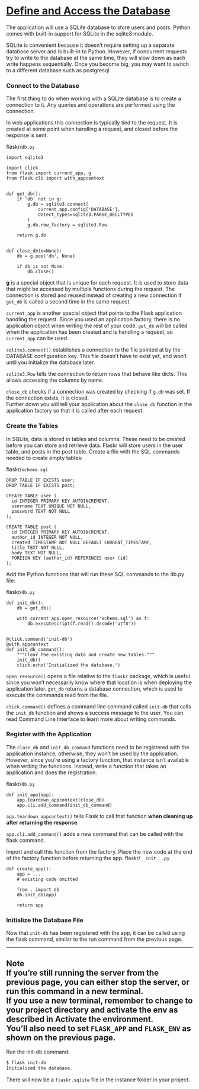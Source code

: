 # [Define and Access the Database](https://flask.palletsprojects.com/en/1.1.x/tutorial/database/)

The application will use a SQLite database to store users and posts. 
Python comes with built-in support for SQLite in the sqlite3 module.

SQLite is convenient because it doesn’t require setting up a separate database server and is built-in to Python. 
However, if concurrent requests try to write to the database at the same time, they will slow down as each write happens sequentially.
Once you become big, you may want to switch to a different database such as postgresql.

### Connect to the Database

The first thing to do when working with a SQLite database is to create a connection to it. 
Any queries and operations are performed using the connection.

In web applications this connection is typically tied to the request. 
It is created at some point when handling a request, and closed before the response is sent.

flaskr/`db.py`
```
import sqlite3

import click
from flask import current_app, g
from flask.cli import with_appcontext


def get_db():
    if 'db' not in g:
        g.db = sqlite3.connect(
            current_app.config['DATABASE'],
            detect_types=sqlite3.PARSE_DECLTYPES
        )
        g.db.row_factory = sqlite3.Row

    return g.db


def close_db(e=None):
    db = g.pop('db', None)

    if db is not None:
        db.close()
```
**g** is a special object that is unique for each request. 
It is used to store data that might be accessed by multiple functions during the request. 
The connection is stored and reused instead of creating a new connection if `get_db` is called a second time in the same request.

`current_app` is another special object that points to the Flask application handling the request. 
Since you used an application factory, there is no application object when writing the rest of your code. 
`get_db` will be called when the application has been created and is handling a request, so `current_app` can be used.

`sqlite3.connect()` establishes a connection to the file pointed at by the DATABASE configuration key. 
This file doesn’t have to exist yet, and won’t until you initialize the database later.

`sqlite3.Row` tells the connection to return rows that behave like dicts. This allows accessing the columns by name.

`close_db` checks if a connection was created by checking if `g.db` was set. 
If the connection exists, it is closed.  
Further down you will tell your application about the `close_db` function in the application factory so that it is called after each request.

### Create the Tables
In SQLite, data is stored in tables and columns. 
These need to be created before you can store and retrieve data. 
Flaskr will store users in the user table, and posts in the post table. 
Create a file with the SQL commands needed to create empty tables:

flaskr/`schema.sql`
```
DROP TABLE IF EXISTS user;
DROP TABLE IF EXISTS post;

CREATE TABLE user (
  id INTEGER PRIMARY KEY AUTOINCREMENT,
  username TEXT UNIQUE NOT NULL,
  password TEXT NOT NULL
);

CREATE TABLE post (
  id INTEGER PRIMARY KEY AUTOINCREMENT,
  author_id INTEGER NOT NULL,
  created TIMESTAMP NOT NULL DEFAULT CURRENT_TIMESTAMP,
  title TEXT NOT NULL,
  body TEXT NOT NULL,
  FOREIGN KEY (author_id) REFERENCES user (id)
);
```

Add the Python functions that will run these SQL commands to the db.py file:

flaskr/`db.py`
```
def init_db():
    db = get_db()

    with current_app.open_resource('schema.sql') as f:
        db.executescript(f.read().decode('utf8'))


@click.command('init-db')
@with_appcontext
def init_db_command():
    """Clear the existing data and create new tables."""
    init_db()
    click.echo('Initialized the database.')
```

`open_resource()` opens a file relative to the `flaskr` package, 
which is useful since you won’t necessarily know where that location is when deploying the application later. 
`get_db` returns a database connection, which is used to execute the commands read from the file.

`click.command()` defines a command line command called `init-db` that calls the `init_db` function and shows a success message to the user. 
You can read Command Line Interface to learn more about writing commands.

### Register with the Application
The `close_db` and `init_db_command` functions need to be registered with the application instance; 
otherwise, they won’t be used by the application.  
However, since you’re using a factory function, that instance isn’t available when writing the functions. 
Instead, write a function that takes an application and does the registration.

flaskr/`db.py`
```
def init_app(app):
    app.teardown_appcontext(close_db)
    app.cli.add_command(init_db_command)
```
`app.teardown_appcontext()` tells Flask to call that function **when cleaning up after returning the response**.

`app.cli.add_command()` adds a new command that can be called with the flask command.

Import and call this function from the factory. Place the new code at the end of the factory function before returning the app.
flaskr/`__init__.py`
```
def create_app():
    app = ...
    # existing code omitted

    from . import db
    db.init_db(app)

    return app
```

### Initialize the Database File
Now that `init-db` has been registered with the app, 
it can be called using the flask command, similar to the run command from the previous page.

---
**Note**  
If you’re still running the server from the previous page, you can either stop the server, or run this command in a new terminal.   
If you use a new terminal, remember to change to your project directory and activate the env as described in Activate the environment.   
You’ll also need to set `FLASK_APP` and `FLASK_ENV` as shown on the previous page.
---

Run the init-db command:
```bash
$ flask init-db
Initialized the database.
```
There will now be a `flaskr.sqlite` file in the instance folder in your project.